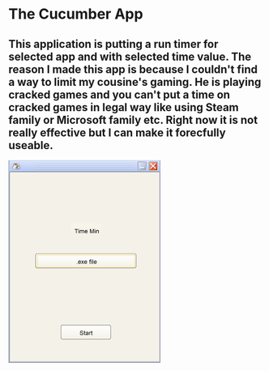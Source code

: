 # The Cucumber App
This application is putting a run timer for selected app and with selected time value.
The reason I made this app is because I couldn't find a way to limit my cousine's gaming.
He is playing cracked games and you can't put a time on cracked games in legal way like using Steam family or Microsoft family etc.
Right now it is not really effective but I can make it forecfully useable.
-
<img src = "img/screen_shot.png" width = "300" height = "400">
